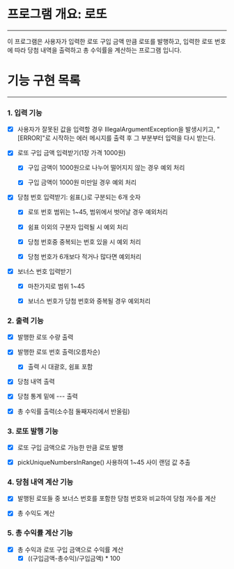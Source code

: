 # 프로그램 개요: 로또  

------

이 프로그램은 사용자가 입력한 로또 구입 금액 만큼 로또를 발행하고, 입력한 로또 번호에 따라 당첨 내역을 출력하고 총 수익률을 계산하는 프로그램 입니다.


# 기능 구현 목록

-------

### 1. 입력 기능

- [x] 사용자가 잘못된 값을 입력할 경우 IllegalArgumentException을 발생시키고, "[ERROR]"로 시작하는 에러 메시지를 출력 후 그 부분부터 입력을 다시 받는다.


- [x] 로또 구입 금액 입력받기(1장 가격 1000원)
  - [x] 구입 금액이 1000원으로 나누어 떨어지지 않는 경우 예외 처리
  - [x] 구입 금액이 1000원 미만일 경우 예외 처리


- [x] 당첨 번호 입력받기: 쉼표(,)로 구분되는 6개 숫자
  - [x] 로또 번호 범위는 1~45, 범위에서 벗어날 경우 예외처리
  - [x] 쉼표 이외의 구분자 입력될 시 예외 처리
  - [x] 당첨 번호중 중복되는 번호 있을 시 예외 처리
  - [x] 당첨 번호가 6개보다 적거나 많다면 예외처리


- [x] 보너스 번호 입력받기
    - [x]  마찬가지로 범위 1~45
    - [x]  보너스 번호가 당첨 번호와 중복될 경우 예외처리




### 2. 출력 기능    

-  [x] 발행한 로또 수량 출력


-  [x] 발행한 로또 번호 출력(오름차순)
  -  [x] 출력 시 대괄호, 쉼표 포함


- [x]  당첨 내역 출력
  -  [x] 당첨 통계 밑에 --- 출력


- [x]  총 수익률 출력(소수점 둘째자리에서 반올림)


### 3. 로또 발행 기능

- [x] 로또 구입 금액으로 가능한 만큼 로또 발행


- [x] pickUniqueNumbersInRange() 사용하여 1~45 사이 랜덤 값 추출


### 4. 당첨 내역 계산 기능
-  [x] 발행된 로또들 중 보너스 번호를 포함한 당첨 번호와 비교하여 당첨 개수를 계산


-  [x] 총 수익도 계산


### 5. 총 수익률 계산 기능 
-  [x] 총 수익과 로또 구입 금액으로 수익률 계산
  -  [x] ((구입금액-총수익)/구입금액) * 100
